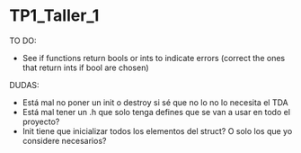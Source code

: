 # TP1_Taller_1


TO DO:

- See if functions return bools or ints to indicate errors (correct the ones that return ints if bool are chosen)






DUDAS:

- Está mal no poner un init o destroy si sé que no lo no lo necesita el TDA
- Está mal tener un .h que solo tenga defines que se van a usar en todo el proyecto?
- Init tiene que inicializar todos los elementos del struct? O solo los que yo considere necesarios?
